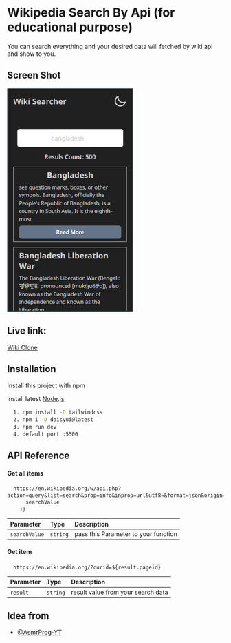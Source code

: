 

# Wikipedia Search By Api (for educational purpose)

You can search everything and your desired data will fetched by wiki api and show to you.

## Screen Shot
![Mobile Device Screenshot](./assets/wiki.PNG)

## Live link:
[Wiki Clone](https://istiakahmedsaad.github.io/Wikipedia-Search-Api/)


## Installation

Install this project with npm

install latest [Node.js](https://nodejs.org/en/download/package-manager)

```bash
  1. npm install -D tailwindcss
  2. npm i -D daisyui@latest
  3. npm run dev
  4. default port :5500
```
    
## API Reference

#### Get all items

```http
  https://en.wikipedia.org/w/api.php?action=query&list=search&prop=info&inprop=url&utf8=&format=json&origin=*&srlimit=500&srsearch=${encodeURIComponent(
      searchValue
    )}
```

| Parameter | Type     | Description                |
| :-------- | :------- | :------------------------- |
| `searchValue` | `string` | pass this Parameter to your function |

#### Get item

```http
  https://en.wikipedia.org/?curid=${result.pageid}
```

| Parameter | Type     | Description                       |
| :-------- | :------- | :-------------------------------- |
| `result`      | `string` | result value from your search data |
 

## Idea from

- [@AsmrProg-YT](https://github.com/AsmrProg-YT)
